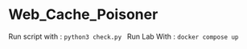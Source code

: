 ﻿# Web_Cache_Poisoner

Run script with :   ```python3 check.py ```
Run Lab With : ``` docker compose up ```
